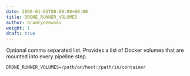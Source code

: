 ```yaml
---
date: 2000-01-01T00:00:00+00:00
title: DRONE_RUNNER_VOLUMES
author: bradrydzewski
weight: 1
draft: true
---
```


Optional comma separated list. Provides a list of Docker volumes that are mounted into every pipeline step.

```
DRONE_RUNNER_VOLUMES=/path/on/host:/path/in/container
```
